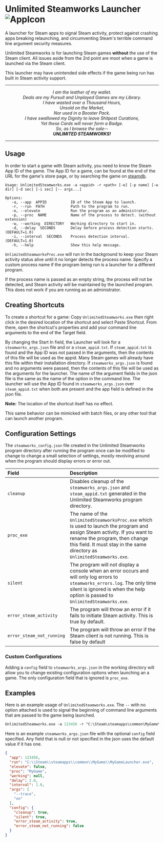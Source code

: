 # Unlimited Steamworks Launcher ![AppIcon](https://i.imgur.com/lxLaZ7X.png)

A launcher for Steam apps to signal Steam activity, protect against crashing apps breaking relaunching, and circumventing Steam's terrible command line argument security measures.

Unlimited Steamworks is for launching Steam games **without** the use of the Steam client. All issues aside from the 2rd point are moot when a game is launched via the Steam client.

This launcher may have unintended side effects if the game being run has built in Steam activity support.

***

<p align="center"><i>
I am the leather of my wallet.<br/>
Deals are my Pursuit and Unplayed Games are my Library.<br/>
I have wasted over a Thousand Hours,<br/>
Unsold on the Market,<br/>
Nor used in a Booster Pack.<br/>
I have swallowed my Dignity to leave Shitpost Curations,<br/>
Yet these Cards will never form a Badge.<br/>
So, as I browse the sale--<br/>
<b>UNLIMITED STEAMWORKS!</b><br/>
</i></p>

***

## Usage

In order to start a game with Steam activity, you need to know the Steam App ID of the game. The App ID for a game, can be found at the end of the URL for the game's store page, or by searching the game on [steamdb](https://steamdb.info/).

```
Usage: UnlimitedSteamworks.exe -a <appid> -r <path> [-e] [-p name] [-w dir] [-d sec] [-i sec] [-- args...]

Options:
   -a, --app  APPID           ID of the Steam App to launch.
   -r, --run  PATH            Path to the program to run.
   -e, --elevate              Run the program as an administrator.
   -p, --proc  NAME           Name of the process to detect. (without extension)
   -w, --working  DIRECTORY   Working directory to start in.
   -d, --delay  SECONDS       Delay before process detection starts. (DEFAULT=1.0)
   -i, --interval  SECONDS    Process detection interval. (DEFAULT=1.0)
   -h, --help                 Show this help message.
```

`UnlimitedSteamworksProc.exe` will run in the background to keep your Steam activity status alive until it no longer detects the process name. Specify a custom process name if the program being run is a launcher for a different program.

If the process name is passed as an empty string, the process will not be detected, and Steam activity will be maintained by the launched program. This does not work if you are running as an administrator.

## Creating Shortcuts

To create a shortcut for a game: Copy `UnlimitedSteamworks.exe` then right click in the desired location of the shortcut and select Paste Shortcut. From there, open the shortcut's properties and add your command line arguments to the end of the Target field.

By changing the Start In field, the Launcher will look for a `steamworks_args.json` file and or a `steam_appid.txt`. If `steam_appid.txt` is found and the App ID was not passed in the arguments, then the contents of this file will be used as the appid. Many Steam games will already have this file within their installation directory. If `steamworks_args.json` is found and no arguments were passed, then the contents of this file will be used as the arguments for the launcher. The name of the argument fields in the json file is the same as the name of the option in the command line. The launcher will use the App ID found in `steamworks_args.json` over `steam_appid.txt` when both are present and the app field is defined in the json file.

**Note:** The location of the shortcut itself has no effect.

This same behavior can be mimicked with batch files, or any other tool that can launch another program.

## Configuration Settings

The `steamworks_config.json` file created in the Unlimited Steamworks program directory after running the program once can be modified to change to change a small selection of settings, mostly revolving around when the program should display errors or error out.

|Field|Description|
|:--|:--|
|`cleanup`|Disables cleanup of the `steamworks_args.json` and `steam_appid.txt` generated in the Unlimited Steamworks program directory.
|`proc_exe`|The name of the `UnlimitedSteamworksProc.exe` which is used to launch the program and assign Steam activity. If you want to rename the program, then change this field. It must stay in the same directory as `UnlimitedSteamworks.exe`.
|`silent`|The program will not display a console when an error occurs and will only log errors to `steamworks_errors.log`. The only time silent is ignored is when the help option is passed to `UnlimitedSteamworks.exe`.
|`error_steam_activity`|The program will throw an error if it fails to initiate Steam activity. This is true by default.|
|`error_steam_not_running`|The program will throw an error if the Steam client is not running. This is false by default|

### Custom Configurations

Adding a `config` field to `steamworks_args.json` in the working directory will allow you to change existing configuration options when launching an a game. The only configuration field that is ignored is `proc_exe`.

## Examples

Here is an example usage of `UnlimitedSteamworks.exe`. The `--` with no option attached is used to signal the beginning of command line arguments that are passed to the game being launched.

```ps
UnlimitedSteamworks.exe -a 123456 -r "C:\Steam\steamapps\common\MyGame\MyGameLauncher.exe" -p MyGame -d 2.0 -- --trace on
```

Here is an example `steamworks_args.json` file with the optional `config` field specified. Any field that is null or not specified in the json uses the default value if it has one.

```json
{
  "app": 123456,
  "run": "C:\\Steam\\steamapps\\common\\MyGame\\MyGameLauncher.exe",
  "elevate": false,
  "proc": "MyGame",
  "working": null,
  "delay": 2.0,
  "interval": 1.0,
  "args": [
    "--trace",
    "on"
  ],
  "config": {
    "cleanup": true,
    "silent": true,
    "error_steam_activity": true,
    "error_steam_not_running": false
  }
}
```